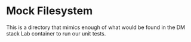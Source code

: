 # Mock Filesystem

This is a directory that mimics enough of what would be found in the
DM stack Lab container to run our unit tests.
